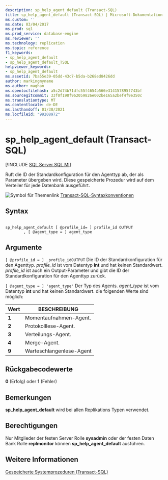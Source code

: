 ```yaml
---
description: sp_help_agent_default (Transact-SQL)
title: sp_help_agent_default (Transact-SQL) | Microsoft-Dokumentation
ms.custom: ''
ms.date: 03/04/2017
ms.prod: sql
ms.prod_service: database-engine
ms.reviewer: ''
ms.technology: replication
ms.topic: reference
f1_keywords:
- sp_help_agent_default
- sp_help_agent_default_TSQL
helpviewer_keywords:
- sp_help_agent_default
ms.assetid: 7ba55e39-05dd-43c7-b5da-b268ed8426dd
author: markingmyname
ms.author: maghan
ms.openlocfilehash: a5c2d74b71dfc55f4654b566e314157895f743bf
ms.sourcegitcommit: 33f0f190f962059826e002be165a2bef4f9e350c
ms.translationtype: MT
ms.contentlocale: de-DE
ms.lasthandoff: 01/30/2021
ms.locfileid: "99208972"
---
```

# <a name="sp_help_agent_default-transact-sql"></a>sp_help_agent_default (Transact-SQL)
[!INCLUDE [SQL Server SQL MI](../../includes/applies-to-version/sql-asdbmi.md)]

  Ruft die ID der Standardkonfiguration für den Agenttyp ab, der als Parameter übergeben wird. Diese gespeicherte Prozedur wird auf dem Verteiler für jede Datenbank ausgeführt.  
  
 ![Symbol für Themenlink](../../database-engine/configure-windows/media/topic-link.gif "Symbol für Themenlink") [Transact-SQL-Syntaxkonventionen](../../t-sql/language-elements/transact-sql-syntax-conventions-transact-sql.md)  
  
## <a name="syntax"></a>Syntax  
  
```  
  
sp_help_agent_default [ @profile_id= ] profile_id OUTPUT   
        , [ @agent_type = ] agent_type  
```  
  
## <a name="arguments"></a>Argumente  
`[ @profile_id = ] _profile_idOUTPUT` Die ID der Standardkonfiguration für den Agenttyp. *profile_id* ist vom Datentyp **int** und hat keinen Standardwert. *profile_id* ist auch ein Output-Parameter und gibt die ID der Standardkonfiguration für den Agenttyp zurück.  
  
`[ @agent_type = ] 'agent_type'` Der Typ des Agents. *agent_type* ist vom Datentyp **int** und hat keinen Standardwert. die folgenden Werte sind möglich:  
  
|Wert|BESCHREIBUNG|  
|-----------|-----------------|  
|**1**|Momentaufnahmen-Agent.|  
|**2**|Protokolllese-Agent.|  
|**3**|Verteilungs-Agent.|  
|**4**|Merge-Agent.|  
|**9**|Warteschlangenlese-Agent|  
  
## <a name="return-code-values"></a>Rückgabecodewerte  
 **0** (Erfolg) oder **1** (Fehler)  
  
## <a name="remarks"></a>Bemerkungen  
 **sp_help_agent_default** wird bei allen Replikations Typen verwendet.  
  
## <a name="permissions"></a>Berechtigungen  
 Nur Mitglieder der festen Server Rolle **sysadmin** oder der festen Daten Bank Rolle **replmonitor** können **sp_help_agent_default** ausführen.  
  
## <a name="see-also"></a>Weitere Informationen  
 [Gespeicherte Systemprozeduren &#40;Transact-SQL&#41;](../../relational-databases/system-stored-procedures/system-stored-procedures-transact-sql.md)  
  
  
